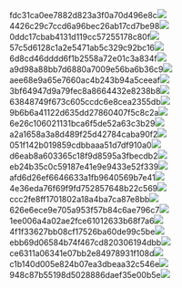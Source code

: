 fdc31ca0ee7882d823a3f0a70d496e8c<img  src="https://img.alicdn.com/bao/uploaded/i3/2639837995/TB2me9npIj_B1NjSZFHXXaDWpXa_!!2639837995.jpg_160x160.jpg">
4426c29c7ccd6a96bec26ab17cd7be98<img  src="https://img.alicdn.com/bao/uploaded/i4/2639837995/O1CN0128vl03pVszyGMqJ_!!2639837995.jpg_160x160.jpg">
0ddc17cbab4131d119cc57255178c80f<img  src="https://img.alicdn.com/bao/uploaded/i1/2639837995/O1CN0128vl0KHRyAexEmp_!!2639837995.jpg_160x160.jpg">
57c5d6128c1a2e5471ab5c329c92bc16<img  src="https://img.alicdn.com/bao/uploaded/i3/2639837995/O1CN0128vl0EHQKbxN3lK_!!2639837995.jpg_160x160.jpg">
6d8cd46dddd6f1b2558a72e01c3a834f<img  src="https://img.alicdn.com/bao/uploaded/i2/2639837995/O1CN0128vl0Ih2dy6u3Fm_!!2639837995.jpg_160x160.jpg">
a9d98a88bb7d6880a7009e56ba6b36c9<img  src="https://img.alicdn.com/bao/uploaded/i2/2639837995/TB2mEA3prZnBKNjSZFGXXbt3FXa_!!2639837995.jpg_160x160.jpg">
aee68e9a65e7660ac4b243b94a5ceeaf<img  src="https://img.alicdn.com/bao/uploaded/i3/2639837995/TB2Z4ECncj_B1NjSZFHXXaDWpXa_!!2639837995.jpg_160x160.jpg">
3bf64947d9a79fec8a8664432e8238b8<img  src="https://img.alicdn.com/bao/uploaded/i4/2639837995/O1CN0128vl0crlIuBjuDl_!!2639837995.jpg_160x160.jpg">
63848749f673c605ccdc6e8cea2355db<img  src="https://img.alicdn.com/bao/uploaded/i1/2639837995/O1CN0128vl0Y8l0ANbkeI_!!2639837995.jpg_160x160.jpg">
9b6b6a41122d635dd27860407f5c8c2a<img  src="https://img.alicdn.com/bao/uploaded/i4/2639837995/O1CN0128vl0WN9kjPa3ZD_!!2639837995.jpg_160x160.jpg">
6e26c106021131bca6f5de52a63c3b29<img  src="https://img.alicdn.com/bao/uploaded/i3/2639837995/O1CN0128vl01xAQZlViQ5_!!2639837995.jpg_160x160.jpg">
a2a1658a3a8d489f25d42784caba90f2<img  src="https://img.alicdn.com/bao/uploaded/i4/2639837995/O1CN0128vl0FocLMl3t6j_!!2639837995.jpg_160x160.jpg">
051f142b019859cdbbaaa51d7df910a0<img  src="https://img.alicdn.com/imgextra/i4/2639837995/O1CN0128vl0iVcdvzxHFv_!!2639837995.jpg">
d6eab8a603365c18f9d8595a3fbecdb2<img  src="https://img.alicdn.com/imgextra/i4/2639837995/O1CN0128vl0iSroWP5Nhd_!!2639837995.jpg">
eb24b35c0c59187e41e9e9433e52f339<img  src="https://img.alicdn.com/imgextra/i2/2639837995/O1CN0128vl0gMgsXa30Kc_!!2639837995.jpg">
afd6d26ef6646633a1fb9640569b7e41<img  src="https://img.alicdn.com/imgextra/i4/2639837995/O1CN0128vl0iVdRn6HKYt_!!2639837995.jpg">
4e36eda76f69f9fd752857648b22c569<img  src="https://img.alicdn.com/imgextra/i4/2639837995/O1CN0128vl0iSrkNwJu1k_!!2639837995.jpg">
ccc2fe8ff1701802a18a4ba7ca87e8bb<img  src="https://img.alicdn.com/imgextra/i2/2639837995/O1CN0128vl0inHDqQEo6K_!!2639837995.jpg">
626e6ece9e705a953f57b84c6ae796c7<img  src="https://img.alicdn.com/imgextra/i4/2639837995/O1CN0128vl0iHUl2lQNsB_!!2639837995.jpg">
1ee006a4a02ae2fce61012633b68f7a6<img  src="https://img.alicdn.com/imgextra/i1/2639837995/O1CN0128vl0jRnoGACtht_!!2639837995.jpg">
4f1f33627bb08cf17526ba60de99c5be<img  src="https://img.alicdn.com/imgextra/i3/2639837995/O1CN0128vl0c1ELtDDJjW_!!2639837995.jpg">
ebb69d06584b74f467cd820306194dbb<img  src="https://img.alicdn.com/imgextra/i1/2639837995/O1CN0128vl0jdV8Jwd1UJ_!!2639837995.jpg">
ce6311a06341e07bb2e84978931f108d<img  src="https://img.alicdn.com/imgextra/i1/2639837995/O1CN0128vl0inIpboTRX4_!!2639837995.jpg">
c1b140d005e824b07ea3dbeaa32c546e<img  src="https://img.alicdn.com/imgextra/i2/2639837995/O1CN0128vl0jRnfvtRRX6_!!2639837995.jpg">
948c87b55198d5028886daef35e00b5e<img  src="https://img.alicdn.com/imgextra/i4/2639837995/O1CN0128vl0c1F9lmEN0U_!!2639837995.jpg">
